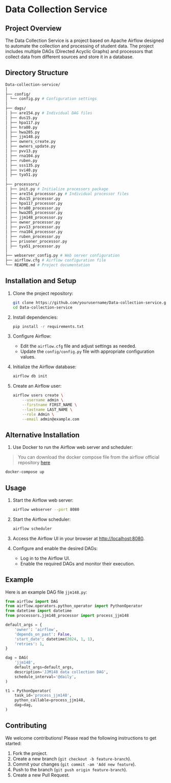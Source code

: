 # Data Collection Service

## Project Overview

The Data Collection Service is a project based on Apache Airflow designed to automate the collection and processing of student data. The project includes multiple DAGs (Directed Acyclic Graphs) and processors that collect data from different sources and store it in a database.

## Directory Structure

```bash
Data-collection-service/
│
├── config/
│ └── config.py # Configuration settings
│
├── dags/
│ ├── are154.py # Individual DAG files
│ ├── dus15.py
│ ├── hpa117.py
│ ├── hra80.py
│ ├── hwa205.py
│ ├── jjm148.py
│ ├── owners_create.py
│ ├── owners_update.py
│ ├── pvv13.py
│ ├── rna104.py
│ ├── ruben.py
│ ├── sss135.py
│ ├── svi40.py
│ ├── tya51.py
│
├── processors/
│ ├── init.py # Initialize processors package
│ ├── are154_processor.py # Individual processor files
│ ├── dus15_processor.py
│ ├── hpa117_processor.py
│ ├── hra80_processor.py
│ ├── hwa205_processor.py
│ ├── jjm148_processor.py
│ ├── owner_processor.py
│ ├── pvv13_processor.py
│ ├── rna104_processor.py
│ ├── ruben_processor.py
│ ├── prisoner_processor.py
│ ├── tya51_processor.py
│
├── webserver_config.py # Web server configuration
├── airflow.cfg # Airflow configuration file
└── README.md # Project documentation
```

## Installation and Setup

1. Clone the project repository:

    ```sh
    git clone https://github.com/yourusername/Data-collection-service.git
    cd Data-collection-service
    ```

2. Install dependencies:

    ```sh
    pip install -r requirements.txt
    ```

3. Configure Airflow:

    - Edit the `airflow.cfg` file and adjust settings as needed.
    - Update the `config/config.py` file with appropriate configuration values.

4. Initialize the Airflow database:

    ```sh
    airflow db init
    ```

5. Create an Airflow user:

    ```sh
    airflow users create \
        --username admin \
        --firstname FIRST_NAME \
        --lastname LAST_NAME \
        --role Admin \
        --email admin@example.com
    ```

## Alternative Installation

1. Use Docker to run the Airflow web server and scheduler:

> You can download the docker compose file from the airflow official repository [here](https://github.com/apache/airflow)

```sh
docker-compose up
```

## Usage

1. Start the Airflow web server:

    ```sh
    airflow webserver --port 8080
    ```

2. Start the Airflow scheduler:

    ```sh
    airflow scheduler
    ```

3. Access the Airflow UI in your browser at [http://localhost:8080](http://localhost:8080).

4. Configure and enable the desired DAGs:

    - Log in to the Airflow UI.
    - Enable the required DAGs and monitor their execution.

## Example

Here is an example DAG file `jjm148.py`:

```python
from airflow import DAG
from airflow.operators.python_operator import PythonOperator
from datetime import datetime
from processors.jjm148_processor import process_jjm148

default_args = {
    'owner': 'airflow',
    'depends_on_past': False,
    'start_date': datetime(2024, 1, 1),
    'retries': 1,
}

dag = DAG(
    'jjm148',
    default_args=default_args,
    description='JJM148 data collection DAG',
    schedule_interval='@daily',
)

t1 = PythonOperator(
    task_id='process_jjm148',
    python_callable=process_jjm148,
    dag=dag,
)
```

## Contributing

We welcome contributions! Please read the following instructions to get started:

1. Fork the project.
2. Create a new branch (`git checkout -b feature-branch`).
3. Commit your changes (`git commit -am 'Add new feature`).
4. Push to the branch (`git push origin feature-branch`).
5. Create a new Pull Request.
